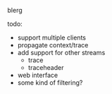 blerg

todo:
- support multiple clients
- propagate context/trace
- add support for other streams
  - trace
  - traceheader
- web interface
- some kind of filtering?
